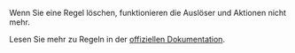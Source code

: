 Wenn Sie eine Regel löschen, funktionieren die Auslöser und Aktionen nicht mehr.

Lesen Sie mehr zu Regeln in der [offiziellen Dokumentation](https://firefly-iii.readthedocs.io/en/latest/advanced/rules.html).